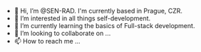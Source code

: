 - 👋 Hi, I’m @SEN-RAD. I'm currently based in Prague, CZR.
- 👀 I’m interested in all things self-development.
- 🌱 I’m currently learning the basics of Full-stack development. 
- 💞️ I’m looking to collaborate on ...
- 📫 How to reach me ...

<!---
SEN-RAD/SEN-RAD is a ✨ special ✨ repository because its `README.md` (this file) appears on your GitHub profile.
You can click the Preview link to take a look at your changes.
--->
